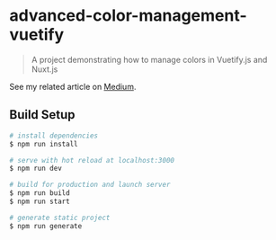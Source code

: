 # advanced-color-management-vuetify

> A project demonstrating how to manage colors in Vuetify.js and Nuxt.js

See my related article on [Medium](https://medium.com/untitled-factory/advanced-color-management-in-vuetify-js-with-nuxt-js-6e20d26e37c6).

## Build Setup

``` bash
# install dependencies
$ npm run install

# serve with hot reload at localhost:3000
$ npm run dev

# build for production and launch server
$ npm run build
$ npm run start

# generate static project
$ npm run generate
```
